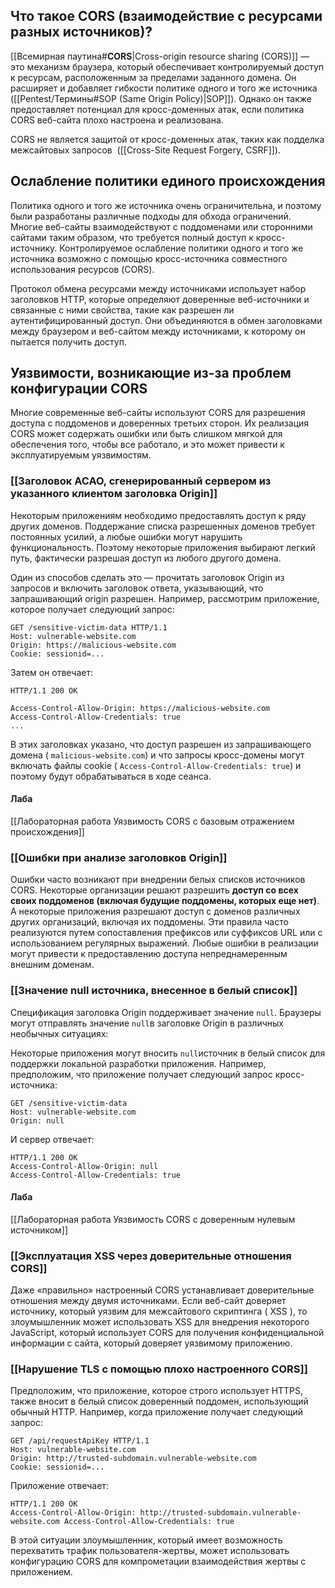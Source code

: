 ## Что такое CORS (взаимодействие с ресурсами разных источников)?

[[Всемирная паутина#**CORS**|Cross-origin resource sharing (CORS)]] — это механизм браузера, который обеспечивает контролируемый доступ к ресурсам, расположенным за пределами заданного домена. Он расширяет и добавляет гибкости политике одного и того же источника ([[Pentest/Термины#SOP (Same Origin Policy)|SOP]]). 
Однако он также предоставляет потенциал для кросс-доменных атак, если политика CORS веб-сайта плохо настроена и реализована. 

CORS не является защитой от кросс-доменных атак, таких как подделка межсайтовых запросов  ([[Cross-Site Request Forgery, CSRF]]).

## Ослабление политики единого происхождения

Политика одного и того же источника очень ограничительна, и поэтому были разработаны различные подходы для обхода ограничений. Многие веб-сайты взаимодействуют с поддоменами или сторонними сайтами таким образом, что требуется полный доступ к кросс-источнику. Контролируемое ослабление политики одного и того же источника возможно с помощью кросс-источника совместного использования ресурсов (CORS).

Протокол обмена ресурсами между источниками использует набор заголовков HTTP, которые определяют доверенные веб-источники и связанные с ними свойства, такие как разрешен ли аутентифицированный доступ. Они объединяются в обмен заголовками между браузером и веб-сайтом между источниками, к которому он пытается получить доступ.

## Уязвимости, возникающие из-за проблем конфигурации CORS

Многие современные веб-сайты используют CORS для разрешения доступа с поддоменов и доверенных третьих сторон. Их реализация CORS может содержать ошибки или быть слишком мягкой для обеспечения того, чтобы все работало, и это может привести к эксплуатируемым уязвимостям.

### [[Заголовок ACAO, сгенерированный сервером из указанного клиентом заголовка Origin]]

Некоторым приложениям необходимо предоставлять доступ к ряду других доменов. Поддержание списка разрешенных доменов требует постоянных усилий, а любые ошибки могут нарушить функциональность. Поэтому некоторые приложения выбирают легкий путь, фактически разрешая доступ из любого другого домена.

Один из способов сделать это — прочитать заголовок Origin из запросов и включить заголовок ответа, указывающий, что запрашивающий origin разрешен. Например, рассмотрим приложение, которое получает следующий запрос:

```
GET /sensitive-victim-data HTTP/1.1 
Host: vulnerable-website.com 
Origin: https://malicious-website.com 
Cookie: sessionid=...
```

Затем он отвечает:
```
HTTP/1.1 200 OK 

Access-Control-Allow-Origin: https://malicious-website.com 
Access-Control-Allow-Credentials: true 
...
```

В этих заголовках указано, что доступ разрешен из запрашивающего домена ( `malicious-website.com`) и что запросы кросс-домены могут включать файлы cookie ( `Access-Control-Allow-Credentials: true`) и поэтому будут обрабатываться в ходе сеанса.

#### Лаба
[[Лабораторная работа Уязвимость CORS с базовым отражением происхождения]]

### [[Ошибки при анализе заголовков Origin]]

Ошибки часто возникают при внедрении белых списков источников CORS. Некоторые организации решают разрешить **доступ со всех своих поддоменов (включая будущие поддомены, которых еще нет)**. А некоторые приложения разрешают доступ с доменов различных других организаций, включая их поддомены. Эти правила часто реализуются путем сопоставления префиксов или суффиксов URL или с использованием регулярных выражений. Любые ошибки в реализации могут привести к предоставлению доступа непреднамеренным внешним доменам.

### [[Значение null источника, внесенное в белый список]]

Спецификация заголовка Origin поддерживает значение `null`. Браузеры могут отправлять значение `null`в заголовке Origin в различных необычных ситуациях:

Некоторые приложения могут вносить `null`источник в белый список для поддержки локальной разработки приложения. Например, предположим, что приложение получает следующий запрос кросс-источника:
```
GET /sensitive-victim-data 
Host: vulnerable-website.com 
Origin: null
```

И сервер отвечает:
```
HTTP/1.1 200 OK 
Access-Control-Allow-Origin: null 
Access-Control-Allow-Credentials: true
```

#### Лаба
[[Лабораторная работа Уязвимость CORS с доверенным нулевым источником]]


### [[Эксплуатация XSS через доверительные отношения CORS]]

Даже «правильно» настроенный CORS устанавливает доверительные отношения между двумя источниками. Если веб-сайт доверяет источнику, который уязвим для межсайтового скриптинга ( XSS ), то злоумышленник может использовать XSS для внедрения некоторого JavaScript, который использует CORS для получения конфиденциальной информации с сайта, который доверяет уязвимому приложению.

### [[Нарушение TLS с помощью плохо настроенного CORS]]

Предположим, что приложение, которое строго использует HTTPS, также вносит в белый список доверенный поддомен, использующий обычный HTTP. Например, когда приложение получает следующий запрос:

```
GET /api/requestApiKey HTTP/1.1 
Host: vulnerable-website.com 
Origin: http://trusted-subdomain.vulnerable-website.com 
Cookie: sessionid=...
```

Приложение отвечает:
```
HTTP/1.1 200 OK 
Access-Control-Allow-Origin: http://trusted-subdomain.vulnerable-website.com Access-Control-Allow-Credentials: true
```

В этой ситуации злоумышленник, который имеет возможность перехватить трафик пользователя-жертвы, может использовать конфигурацию CORS для компрометации взаимодействия жертвы с приложением. 
